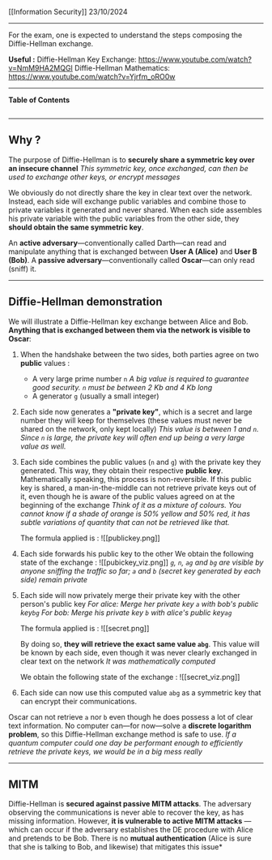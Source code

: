 [[Information Security]]
23/10/2024
****
For the exam, one is expected to understand the steps composing the Diffie-Hellman exchange.

**Useful :** 
Diffie-Hellman Key Exchange: https://www.youtube.com/watch?v=NmM9HA2MQGI
Diffie-Hellman Mathematics: https://www.youtube.com/watch?v=Yjrfm_oRO0w
****
**Table of Contents**
```table-of-contents
```

****
## Why ?

The purpose of Diffie-Hellman is to **securely share a symmetric key over an insecure channel**
	*This symmetric key, once exchanged, can then be used to exchange other keys, or encrypt messages*

We obviously do not directly share the key in clear text over the network. Instead, each side will exchange public variables and combine those to private variables it generated and never shared. When each side assembles his private variable with the public variables from the other side, they **should obtain the same symmetric key**.


An **active adversary**—conventionally called Darth—can read and manipulate anything that is exchanged between **User A (Alice)** and **User B (Bob)**.
A **passive adversary**—conventionally called **Oscar**—can only read (sniff) it.


****
## Diffie-Hellman demonstration

We will illustrate a Diffie-Hellman key exchange between Alice and Bob. **Anything that is exchanged between them via the network is visible to Oscar**:
1. When the handshake between the two sides, both parties agree on two **public** values :
	- A very large prime number `n`
		*A big value is required to guarantee good security. `n` must be between 2 Kb and 4 Kb long*
	- A generator `g` (usually a small integer)

2. Each side now generates a **"private key"**, which is a secret and large number they will keep for themselves (these values must never be shared on the network, only kept locally)
	*This value is between 1 and `n`. Since `n` is large, the private key will often end up being a very large value as well.*

4. Each side combines the public values (`n` and `g`) with the private key they generated. This way, they obtain their respective **public key**.
	Mathematically speaking, this process is non-reversible. If this public key is shared, a man-in-the-middle can not retrieve private keys out of it, even though he is aware of the public values agreed on at the beginning of the exchange
		*Think of it as a mixture of colours. You cannot know if a shade of orange is 50% yellow and 50% red, it has subtle variations of quantity that can not be retrieved like that.*

	The formula applied is :
	![[publickey.png]]

4. Each side forwards his public key to the other
	We obtain the following state of the exchange :
	![[pubickey_viz.png]]
	*`g`, `n`, `ag` and `bg` are visible by anyone sniffing the traffic so far; `a` and `b` (secret key generated by each side) remain private*

5. Each side will now privately merge their private key with the other person's public key
	*For alice: Merge her private key `a` with bob's public key`bg`
	For bob: Merge his private key `b` with alice's public key`ag`*

	The formula applied is :
	![[secret.png]]
	
	By doing so, **they will retrieve the exact same value `abg`**. This value will be known by each side, even though it was never clearly exchanged in clear text on the network 
		*It was mathematically computed*

	We obtain the following state of the exchange :
	![[secret_viz.png]]


6. Each side can now use this computed value `abg` as a symmetric key that can encrypt their communications.


Oscar can not retrieve `a` nor `b` even though he does possess a lot of clear text information. No computer can—for now—solve a **discrete logarithm problem**, so this Diffie-Hellman exchange method is safe to use.
	*If a quantum computer could one day be performant enough to efficiently retrieve the private keys, we would be in a big mess really*


****
## MITM

Diffie-Hellman is **secured against passive MITM attacks**. The adversary observing the communications is never able to recover the key, as has missing information.
However, **it is vulnerable to active MITM attacks** — which can occur if the adversary establishes the DE procedure with Alice and pretends to be Bob.
	There is no **mutual authentication** (Alice is sure that she is talking to Bob, and likewise) that mitigates this issue*


